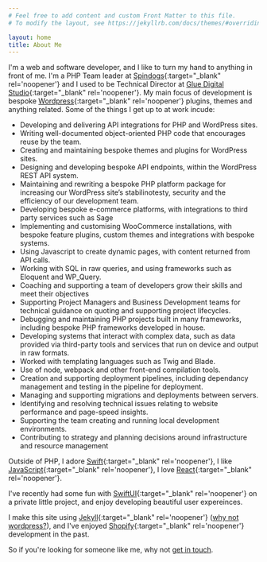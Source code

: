```yaml
---
# Feel free to add content and custom Front Matter to this file.
# To modify the layout, see https://jekyllrb.com/docs/themes/#overriding-theme-defaults

layout: home
title: About Me
---
```


I'm a web and software developer, and I like to turn my hand to anything in front of me. I'm a PHP Team leader at [Spindogs](https://www.spindogs.co.uk){:target="_blank" rel='noopener'} and I used to be Technical Director at [Glue Digital Studio](https://gluestudio.co.uk){:target="_blank" rel='noopener'}. My main focus of development is bespoke [Wordpress](https://wordpress.org){:target="_blank" rel='noopener'} plugins, themes and anything related. Some of the things I get up to at work incude:
* Developing and delivering API integrations for PHP and WordPress sites.
* Writing well-documented object-oriented PHP code that encourages reuse by the team.
* Creating and maintaining bespoke themes and plugins for WordPress sites.
* Designing and developing bespoke API endpoints, within the WordPress REST API system.
* Maintaining and rewriting a bespoke PHP platform package for increasing our WordPress site’s stabilinotesty, security and the efficiency of our development team. 
* Developing bespoke e-commerce platforms, with integrations to third party services such as Sage
* Implementing and customising WooCommerce installations, with bespoke feature plugins, custom themes and  integrations with bespoke systems.
* Using Javascript to create dynamic pages, with content returned from API calls. 
* Working with SQL in raw queries, and using frameworks such as Eloquent and WP_Query.
* Coaching and supporting a team of developers grow their skills and meet their objectives
* Supporting Project Managers and Business Development teams for technical guidance on quoting and supporting project lifecycles. 
* Debugging and maintaining PHP projects built in many frameworks, including bespoke PHP frameworks developed in house.
* Developing systems that interact with complex data, such as data provided via third-party tools and services that run on device and output in raw formats.
* Worked with templating languages such as Twig and Blade. 
* Use of node, webpack and other front-end compilation tools.
* Creation and supporting deployment pipelines, including dependancy management and testing in the pipeline for deployment.
* Managing and supporting migrations and deployments between servers.
* Identifying and resolving technical issues relating to website performance and page-speed insights.
* Supporting the team creating and running local development environments.
* Contributing to strategy and planning decisions around infrastructure and resource management

Outside of PHP, I adore [Swift](https://developer.apple.com/xcode/swift){:target="_blank" rel='noopener'}, I like [JavaScript](https://javascript.com){:target="_blank" rel='noopener'}, I love [React](https://reactjs.org){:target="_blank" rel='noopener'}.

I've recently had some fun with [SwiftUI](https://developer.apple.com/xcode/swiftui/){:target="_blank" rel='noopener'} on a private little project, and enjoy developing beautiful user expereinces.

I make this site using [Jekyll](https://jekyllrb.com/){:target="_blank" rel='noopener'} ([why not wordpress?](/2021/10/30/why-not-wordpress.md)), and I've enjoyed [Shopify](https://shopify.com){:target="_blank" rel='noopener'} development in the past. 

So if you're looking for someone like me, why not [get in touch](#contact).
